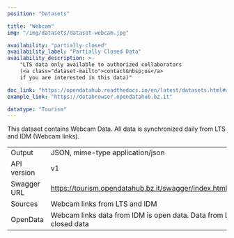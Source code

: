 ```yaml
---
position: "Datasets"

title: "Webcam"
img: "/img/datasets/dataset-webcam.jpg"

availability: "partially-closed"
availability_label: "Partially Closed Data"
availability_description: >-
    "LTS data only available to authorized collaborators
    (<a class="dataset-mailto">contact&nbsp;us</a>
    if you are interested in this data)"

doc_link: "https://opendatahub.readthedocs.io/en/latest/datasets.html#webcam-dataset"
example_link: "https://databrowser.opendatahub.bz.it"

datatype: "Tourism"
---
```


This dataset contains Webcam Data. All data is synchronized daily from LTS and IDM (Webcam links).

|             |                                                                                    |
| :---------- | ---------------------------------------------------------------------------------- |
| Output      | JSON, mime-type application/json                                                   |
| API version | v1                                                                                 |
| Swagger URL | https://tourism.opendatahub.bz.it/swagger/index.html#/WebcamInfo                   |
| Sources     | Webcam links from LTS and IDM                                                      |
| OpenData    | Webcam links data from IDM is open data. Data from LTS is partially closed data |
